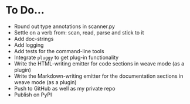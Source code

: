 # To Do...

* Round out type annotations in scanner.py
* Settle on a verb from: scan, read, parse and stick to it
* Add doc-strings
* Add logging
* Add tests for the command-line tools
* Integrate `pluggy` to get plug-in functionality
* Write the HTML-writing emitter for code sections in weave mode (as a plugin)
* Write the Markdown-writing emitter for the documentation sections in weave mode (as a plugin)
* Push to GitHub as well as my private repo
* Publish on PyPI
